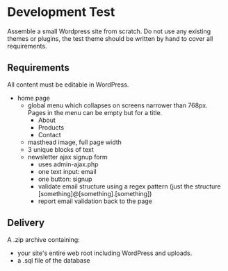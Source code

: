 # Development Test

Assemble a small Wordpress site from scratch. Do not use any existing themes or plugins, the test theme should be written by hand to cover all requirements.

## Requirements

All content must be editable in WordPress.

- home page
    - global menu which collapses on screens narrower than 768px. Pages in the menu can be empty but for a title.
        - About
        - Products
        - Contact
    - masthead image, full page width
    - 3 unique blocks of text
    - newsletter ajax signup form
      - uses admin-ajax.php
      - one text input: email
      - one button: signup
      - validate email structure using a regex pattern (just the structure [something]@[something].[something])
      - report email validation back to the page

## Delivery

A .zip archive containing:

- your site's entire web root including WordPress and uploads.
- a .sql file of the database
